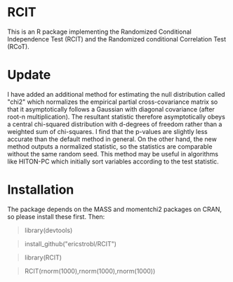 # RCIT
This is an R package implementing the Randomized Conditional Independence Test (RCIT) and the Randomized conditional Correlation Test (RCoT).

# Update

I have added an additional method for estimating the null distribution called "chi2" which normalizes the empirical partial cross-covariance matrix so that it asymptotically follows a Gaussian with diagonal covariance (after root-n multiplication). The resultant statistic therefore asymptotically obeys a central chi-squared distribution with d-degrees of freedom rather than a weighted sum of chi-squares. I find that the p-values are slightly less accurate than the default method in general. On the other hand, the new method outputs a normalized statistic, so the statistics are comparable without the same random seed. This method may be useful in algorithms like HITON-PC which initially sort variables according to the test statistic.

# Installation

The package depends on the MASS and momentchi2 packages on CRAN, so please install these first. Then:

> library(devtools)

> install_github("ericstrobl/RCIT")

> library(RCIT)

> RCIT(rnorm(1000),rnorm(1000),rnorm(1000))

